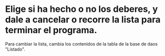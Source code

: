 # Elige si ha hecho o no los deberes, y dale a cancelar o recorre la lista para terminar el programa. 
Para cambiar la lista, cambia los contenidos de la tabla de la base de daos "Listado".

